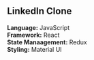 ## LinkedIn Clone

**Language:** JavaScript\
**Framework:** React\
**State Manaagement:** Redux\
**Styling:** Material UI
